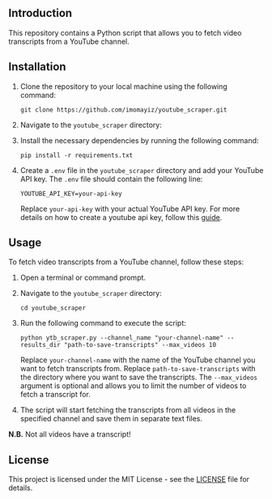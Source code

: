 ## Introduction

This repository contains a Python script that allows you to fetch video transcripts from a YouTube channel.

## Installation

1. Clone the repository to your local machine using the following command:

   ```
   git clone https://github.com/imomayiz/youtube_scraper.git
   ```

2. Navigate to the `youtube_scraper` directory:

3. Install the necessary dependencies by running the following command:

   ```
   pip install -r requirements.txt
   ```

4. Create a `.env` file in the `youtube_scraper` directory and add your YouTube API key. The `.env` file should contain the following line:

   ```
   YOUTUBE_API_KEY=your-api-key
   ```

   Replace `your-api-key` with your actual YouTube API key. For more details on how to create a youtube api key, follow this [guide](https://medium.com/@momayiz.imane/scraping-youtube-video-transcripts-5e3edee5656b).


## Usage

To fetch video transcripts from a YouTube channel, follow these steps:

1. Open a terminal or command prompt.

2. Navigate to the `youtube_scraper` directory:

   ```
   cd youtube_scraper
   ```

3. Run the following command to execute the script:

   ```
   python ytb_scraper.py --channel_name "your-channel-name" --results_dir "path-to-save-transcripts" --max_videos 10
   ```

   Replace `your-channel-name` with the name of the YouTube channel you want to fetch transcripts from. Replace `path-to-save-transcripts` with the directory where you want to save the transcripts. The `--max_videos` argument is optional and allows you to limit the number of videos to fetch a transcript for.

4. The script will start fetching the transcripts from all videos in the specified channel and save them in separate text files.

**N.B.** Not all videos have a transcript!

## License

This project is licensed under the MIT License - see the [LICENSE](LICENSE) file for details.